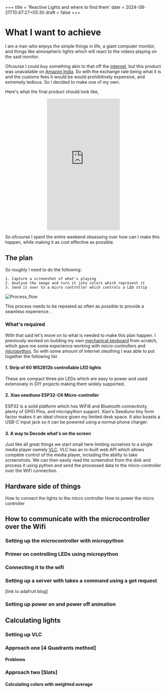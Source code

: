 +++
title = 'Reactive Lights and where to find them'
date = 2024-08-21T10:47:27+05:30
draft = false
+++

# What I want to achieve
I am a man who enjoys the simple things in life, a giant computer monitor, and things like atmospheric lights which will react to 
the videos playing on the said monitor. 

Ofcourse I could buy something akin to that off the [internet](https://us.govee.com/products/govee-tv-backlight-3-lite?Size=For%2075-85%20inch%20TVs&Version=DUNE-themed%20Packaging), 
but this product was unavailable on [Amazon India](https://www.amazon.in). So with the exchange rate being what it is and 
the customs fees it would be would prohibitively expensive, and extremely tedious. So I decided to make one of my own.

Here's what the final product should look like, 	

<div style="display: flex; justify-content: center;">
<iframe width="235" height="424.5" src="https://www.youtube.com/embed/1Lx_C2iYTV0" title="Finding Nemo but the TV lights REACT! 🤯" frameborder="0" allow="accelerometer; autoplay; clipboard-write; encrypted-media; gyroscope; picture-in-picture; web-share" referrerpolicy="strict-origin-when-cross-origin" allowfullscreen></iframe>
</div>

So ofcourse I spent the entire weekend obsessing over how can I make this happen, while making it as cost effective as possible.

## The plan

So roughly I need to do the following:

    1. Capture a screenshot of what's playing
    2. Analyse the image and turn it into colors which represent it
    3. Send it over to a micro controller which controls a LED strip

![Process_flow](/images/flow.svg)

This process needs to be repeated as often as possible to provide a seamless experience. . 

### What's required
With that said let's move on to what is needed to make this plan happen. I previously worked on building my 
own [mechanical keyboard](https://github.com/adityadhegde/shorty40) from scratch, which gave me some experience 
working with micro-controllers and [micropython](https://micropython.org/). So with some amount of internet sleuthing I was 
able to put together the following list

#### 1. Strip of 60 WS2812b controllable LED lights
These are compact three pin LEDs which are easy to power and used extensively in DIY projects making them widely supported.
 
#### 2. Xiao seediuno ESP32-C6 Micro-controller
ESP32 is a solid platform which has WiFi6 and Bluetooth connectivity, plenty of GPIO Pins, and micropython support. Xiao's Seediuno 
tiny form factor makes it an ideal choice given my limited desk space. It also boasts a USB-C input jack so it can be powered using 
a normal phone charger.

#### 3. A way to Decode what's on the screen
Just like all great things we start small here limiting ourselves to a single media player namely [VLC](https://www.videolan.org/vlc/). 
VLC has an in-built web API which allows complete control of the media player, including the ability to take screenshots. We can 
then easily read the screenshot from the disk and process it using python and send the processed data to the micro-controller 
over the WiFi connection.

## Hardware side of things
How to connect the lights to the micro controller
How to power the micro controller 

## How to communicate with the microcontroller over the Wifi
### Setting up the microcontroller with micropython
### Primer on controlling LEDs using micropython
### Connecting it to the wifi
### Setting up a server with takes a command using a get request 
[link to adafruit blog]
### Setting up power on and power off animation

## Calculating lights
### Setting up VLC
### Approach one [4 Quadrants method] 
#### Problems
### Approach two [Slats]
#### Calculating colors with weighted average
